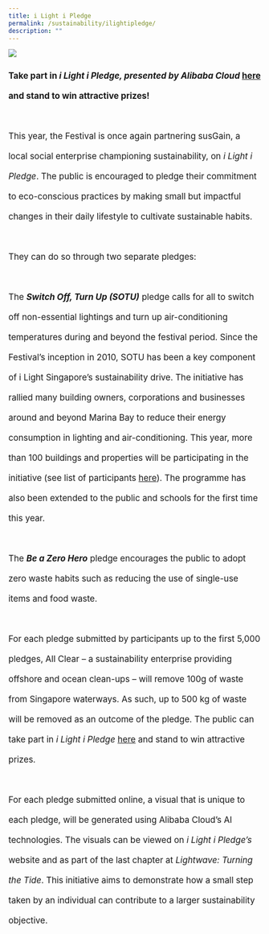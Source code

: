 ```yaml
---
title: i Light i Pledge
permalink: /sustainability/ilightipledge/
description: ""
---
```

<a target="_blank" href="https://www.susGain.com/iLightiPledge"><img src="/images/Sustainability/compressed%20202301_iiight%20singapore%20(ilip%20banner%20-%201920px%20x%201080px)-min.jpg"></a>

<p style="font-size:17px; line-height:40px">
	<b>Take part in <i>i Light i Pledge, presented by Alibaba Cloud</i> <a target="_blank" href="https://www.susgain.com/iLightiPledge">here</a> and stand to win attractive prizes!</b>
<br><br>
This year, the Festival is once again partnering susGain, a local social enterprise championing sustainability, on <i>i Light i Pledge</i>. The public is encouraged to pledge their commitment to eco-conscious practices by making small but impactful changes in their daily lifestyle to cultivate sustainable habits.
<br><br>
They can do so through two separate pledges:
<br><br>
The <b><i>Switch Off, Turn Up (SOTU)</i></b> pledge calls for all to switch off non-essential lightings and turn up air-conditioning temperatures during and beyond the festival period. Since the Festival’s inception in 2010, SOTU has been a key component of i Light Singapore’s sustainability drive. The initiative has rallied many building owners, corporations and businesses around and beyond Marina Bay to reduce their energy consumption in lighting and air-conditioning. This year, more than 100 buildings and properties will be participating in the initiative (see list of participants <a target="_blank" href="/sustainability/switch-off-turn-up">here</a>). The programme has also been extended to the public and schools for the first time this year. 
<br><br>
The <b><i>Be a Zero Hero</i></b> pledge encourages the public to adopt zero waste habits such as reducing the use of single-use items and food waste. <br><br>
For each pledge submitted by participants up to the first 5,000 pledges, All Clear – a sustainability enterprise providing offshore and ocean clean-ups – will remove 100g of waste from Singapore waterways. As such, up to 500 kg of waste will be removed as an outcome of the pledge. The public can take part in <i>i Light i Pledge</i> <a target="_blank" href="https://www.susgain.com/iLightiPledge">here</a> and stand to win attractive prizes. 
<br><br>
For each pledge submitted online, a visual that is unique to each pledge, will be generated using Alibaba Cloud’s AI technologies. The visuals can be viewed on <i>i Light i Pledge’s</i> website and as part of the last chapter at <i>Lightwave: Turning the Tide</i>. This initiative aims to demonstrate how a small step taken by an individual can contribute to a larger sustainability objective.</p>